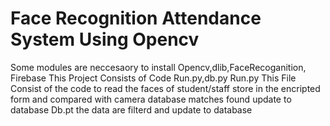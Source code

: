 # Face Recognition Attendance System Using Opencv
Some modules are neccesaory to install Opencv,dlib,FaceRecoganition, Firebase
 This Project Consists of Code Run.py,db.py
 Run.py This File Consist of the code to read the faces of student/staff store in the encripted form and compared with camera database 
 matches found update to database
 Db.pt the data are filterd and update to database

